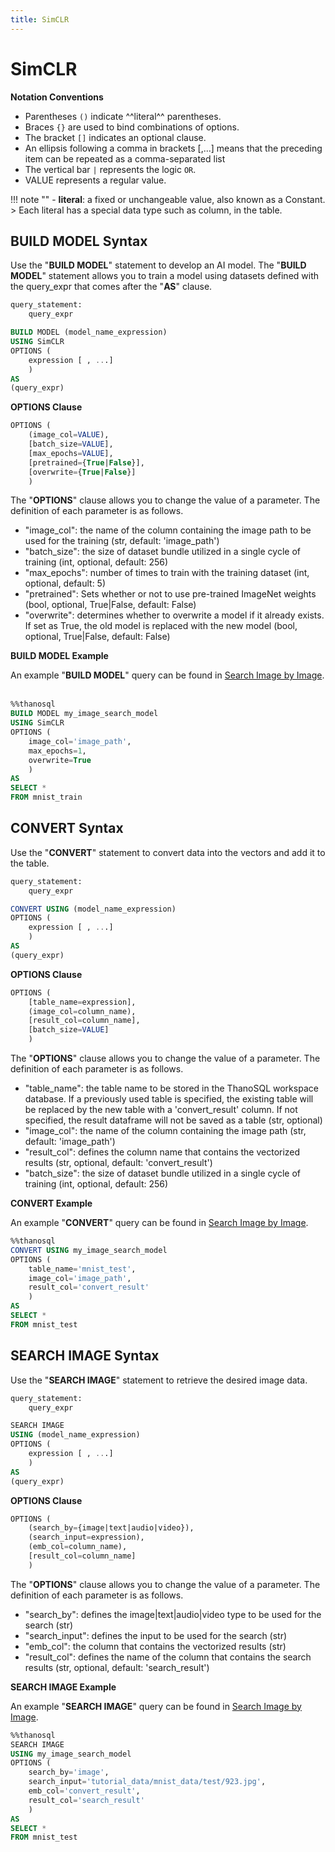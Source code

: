 ```yaml
---
title: SimCLR
---
```


# __SimCLR__

__Notation Conventions__

- Parentheses `()` indicate ^^literal^^ parentheses.
- Braces `{}` are used to bind combinations of options.
- The bracket `[]` indicates an optional clause.
- An ellipsis following a comma in brackets [,...] means that the preceding item can be repeated as a comma-separated list
- The vertical bar `|` represents the logic `OR`.
- VALUE represents a regular value.

!!! note ""
    - __literal__: a fixed or unchangeable value, also known as a Constant.
    > Each literal has a special data type such as column, in the table.


## __BUILD MODEL Syntax__

Use the "__BUILD MODEL__" statement to develop an AI model. The "__BUILD MODEL__" statement allows you to train a model using datasets defined with the query_expr that comes after the "__AS__" clause.

```sql
query_statement:
    query_expr

BUILD MODEL (model_name_expression)
USING SimCLR
OPTIONS (
    expression [ , ...]
    )
AS
(query_expr)
```

__OPTIONS Clause__
​
```sql
OPTIONS (
    (image_col=VALUE),
    [batch_size=VALUE],
    [max_epochs=VALUE],
    [pretrained={True|False}],
    [overwrite={True|False}]
    )
```

The "__OPTIONS__" clause allows you to change the value of a parameter. The definition of each parameter is as follows.

- "image_col": the name of the column containing the image path to be used for the training (str, default: 'image_path')
- "batch_size": the size of dataset bundle utilized in a single cycle of training (int, optional, default: 256)
- "max_epochs": number of times to train with the training dataset (int, optional, default: 5)
- "pretrained": Sets whether or not to use pre-trained ImageNet weights (bool, optional, True|False, default: False)
- "overwrite": determines whether to overwrite a model if it already exists. If set as True, the old model is replaced with the new model (bool, optional, True|False, default: False)

__BUILD MODEL Example__

An example "__BUILD MODEL__" query can be found in [Search Image by Image](/en/tutorials/thanosql_search/search_image_by_image/).
​

```sql
%%thanosql
BUILD MODEL my_image_search_model
USING SimCLR
OPTIONS (
    image_col='image_path',
    max_epochs=1,
    overwrite=True
    )
AS
SELECT *
FROM mnist_train
```

## __CONVERT Syntax__

Use the "__CONVERT__" statement to convert data into the vectors and add it to the table.

```sql
query_statement:
    query_expr

CONVERT USING (model_name_expression)
OPTIONS (
    expression [ , ...]
    )
AS
(query_expr)
```

__OPTIONS Clause__

```sql
OPTIONS (
    [table_name=expression],
    (image_col=column_name),
    [result_col=column_name],
    [batch_size=VALUE]
    )
```

The "__OPTIONS__" clause allows you to change the value of a parameter. The definition of each parameter is as follows.

- "table_name": the table name to be stored in the ThanoSQL workspace database. If a previously used table is specified, the existing table will be replaced by the new table with a 'convert_result' column. If not specified, the result dataframe will not be saved as a table (str, optional)
- "image_col": the name of the column containing the image path (str, default: 'image_path')
- "result_col": defines the column name that contains the vectorized results (str, optional, default: 'convert_result')
- "batch_size": the size of dataset bundle utilized in a single cycle of training (int, optional, default: 256)

__CONVERT Example__

An example "__CONVERT__" query can be found in [Search Image by Image](/en/tutorials/thanosql_search/search_image_by_image/).
​

```sql
%%thanosql
CONVERT USING my_image_search_model
OPTIONS (
    table_name='mnist_test',
    image_col='image_path',
    result_col='convert_result'
    )
AS
SELECT *
FROM mnist_test
```

## __SEARCH IMAGE Syntax__

Use the "__SEARCH IMAGE__" statement to retrieve the desired image data.

```sql
query_statement:
    query_expr

SEARCH IMAGE 
USING (model_name_expression)
OPTIONS (
    expression [ , ...]
    )
AS
(query_expr)
```


__OPTIONS Clause__

```sql
OPTIONS (
    (search_by={image|text|audio|video}),
    (search_input=expression),
    (emb_col=column_name),
    [result_col=column_name]
    )
```

The "__OPTIONS__" clause allows you to change the value of a parameter. The definition of each parameter is as follows.

- "search_by": defines the image|text|audio|video type to be used for the search (str)
- "search_input": defines the input to be used for the search (str)
- "emb_col": the column that contains the vectorized results (str)
- "result_col": defines the name of the column that contains the search results (str, optional, default: 'search_result')


__SEARCH IMAGE Example__

An example "__SEARCH IMAGE__" query can be found in [Search Image by Image](/en/tutorials/thanosql_search/search_image_by_image/).

```sql
%%thanosql
SEARCH IMAGE 
USING my_image_search_model
OPTIONS (
    search_by='image',
    search_input='tutorial_data/mnist_data/test/923.jpg',
    emb_col='convert_result',
    result_col='search_result'
    )
AS
SELECT *
FROM mnist_test
```

